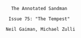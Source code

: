 
                              The Annotated Sandman

                             Issue 75: "The Tempest"

                            Neil Gaiman, Michael Zulli




